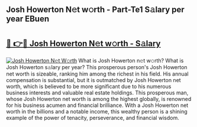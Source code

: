 ## Josh Howerton N𝚎t w𝚘rth - Part-Te1 S𝚊lary per year EBuen

# <h2><a href="http://gc50ljr.nevu.top/?p=Josh+Howerton">🔗 👉🔴 Josh Howerton N𝚎t w𝚘rth - S𝚊lary</a></h2>

[![Josh Howerton N𝚎t W𝚘rth](https://i.imgur.com/Oavwk0R.jpeg)](http://gc50ljr.nevu.top/?p=Josh+Howerton)
What is Josh Howerton n𝚎t w𝚘rth? What is Josh Howerton s𝚊lary per year?
This prosperous person's Josh Howerton net worth is sizeable, ranking him among the richest in his field. His annual compensation is substantial, but it is outmatched by Josh Howerton net worth, which is believed to be more significant due to his numerous business interests and valuable real estate holdings. This prosperous man, whose Josh Howerton net worth is among the highest globally, is renowned for his business acumen and financial brilliance. With a Josh Howerton net worth in the billions and a notable income, this wealthy person is a shining example of the power of tenacity, perseverance, and financial wisdom.
